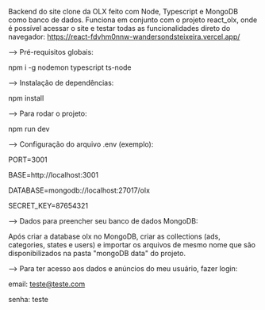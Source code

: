 Backend do site clone da OLX feito com Node, Typescript e MongoDB como banco de dados. Funciona em conjunto com o projeto react_olx, onde é possível acessar o site e testar todas as funcionalidades direto do navegador: https://react-fdvhm0nnw-wandersondsteixeira.vercel.app/

—> Pré-requisitos globais:

npm i -g nodemon typescript ts-node

—> Instalação de dependências:

npm install

—> Para rodar o projeto:

npm run dev

—> Configuração do arquivo .env (exemplo):

PORT=3001

BASE=http://localhost:3001

DATABASE=mongodb://localhost:27017/olx

SECRET_KEY=87654321

—> Dados para preencher seu banco de dados MongoDB:

Após criar a database olx no MongoDB, criar as collections (ads, categories, states e users) e importar os arquivos de mesmo nome que são disponibilizados na pasta "mongoDB data" do projeto.

—> Para ter acesso aos dados e anúncios do meu usuário, fazer login:

email: teste@teste.com

senha: teste
